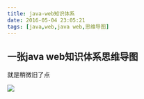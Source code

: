 ```yaml
---
title: java-web知识体系
date: 2016-05-04 23:05:21
tags: [java,web,java web,思维导图]
---
```


## 一张java web知识体系思维导图
就是稍微旧了点

![](/images/java-web.png)
